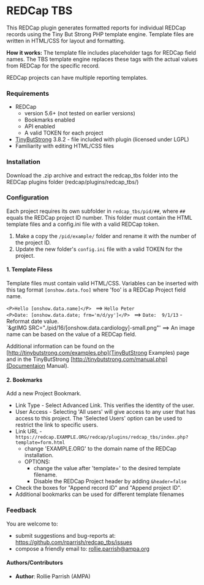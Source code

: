 REDCap TBS
==========
This REDCap plugin generates formatted reports for individual REDCap records using the Tiny But Strong PHP template engine. Template files are written in HTML/CSS for layout and formatting. 

__How it works:__ The template file includes placeholder tags for REDCap field names. The TBS template engine replaces these tags with the actual values from REDCap for the specific record.
 
REDCap projects can have multiple reporting templates.


### Requirements
* REDCap
  * version 5.6+ (not tested on earlier versions)
  * Bookmarks enabled
  * API enabled 
  * A valid TOKEN for each project
* [TinyButStrong](http://tinybutstrong.com)  3.8.2 - file included with plugin (licensed under LGPL)
* Familiarity with editing HTML/CSS files


### Installation
Download the .zip archive and extract the redcap_tbs folder into the REDCap plugins folder (redcap/plugins/redcap_tbs/)

### Configuration
Each project requires its own subfolder in `redcap_tbs/pid/##`, where `##` equals the REDCap project ID number. This folder must contain the HTML template files and a config.ini file with a valid REDCap token.

1. Make a copy the `/pid/example/` folder and rename it with the number of the project ID.
2. Update the new folder's `config.ini` file with a valid TOKEN for the project.

#### 1. Template Filess

Template files must contain valid HTML/CSS. Variables can be inserted with this tag format `[onshow.data.foo]` where 'foo' is a REDCap Project field name. 

`<P>Hello [onshow.data.name]</P> ` ==> `Hello Peter`  
`<P>Date: [onshow.data.date; frm='m/d/yy']</P> ` ==> `Date:  9/1/13` - Reformat date value.  
`&gtIMG SRC="./pid/16/[onshow.data.cardiology]-small.png"</IMG>' ==> An image name can be based on the value of a REDCap field. 

Additional information can be found on the [http://tinybutstrong.com/examples.php](TinyButStrong Examples) page and in the TinyButStrong [http://tinybutstrong.com/manual.php](Documentaion Manual).


#### 2. Bookmarks
Add a new Project Bookmark.  

* Link Type - Select Advanced Link. This verifies the identity of the user.
* User Access - Selecting 'All users' will give access to any user that has access to this project. The 'Selected Users' option can be used to restrict the link to specific users. 
* Link URL - `https://redcap.EXAMPLE.ORG/redcap/plugins/redcap_tbs/index.php?template=form.html`
	* change 'EXAMPLE.ORG' to the domain name of the REDCap installation.
	* OPTIONS:
		* change the value after 'template='  to the desired template filename.
		* Disable the REDCap Project header by adding `&header=false`
* Check the boxes for "Append record ID" and "Append project ID".
* Additional bookmarks can be used for different template filenames 



### Feedback
You are welcome to:
* submit suggestions and bug-reports at: https://github.com/rparrish/redcap_tbs/issues
* compose a friendly email to: rollie.parrish@ampa.org


#### Authors/Contributors
* __Author__: Rollie Parrish (AMPA)
